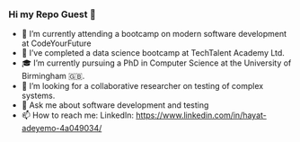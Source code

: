 ### Hi my Repo Guest 👋

<!--
**hayatu4islam/hayatu4islam** is a ✨ _special_ ✨ repository because its `README.md` (this file) appears on your GitHub profile.

Here are some ideas to get you started:
-->
- 🔭 I’m currently attending a bootcamp on modern software development at CodeYourFuture
- 🌱 I’ve completed a data science bootcamp at TechTalent Academy Ltd.
- :mortar_board: I’m currently pursuing a PhD in Computer Science at the University of Birmingham :gb:.
- 🤔 I’m looking for a collaborative researcher on testing of complex systems.
- 💬 Ask me about software development and testing
- 📫 How to reach me: LinkedIn: https://www.linkedin.com/in/hayat-adeyemo-4a049034/


